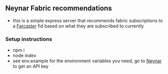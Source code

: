 ## Neynar Fabric recommendations

- this is a simple express server that recommends fabric subscriptions to a [Farcaster](https://www.farcaster.xyz/) fid based on what they are subscribed to currently

### Setup instructions
- npm i
- node index
- see env.example for the environment variables you need, go to [Neynar](https://www.neynar.com) to get an API key
